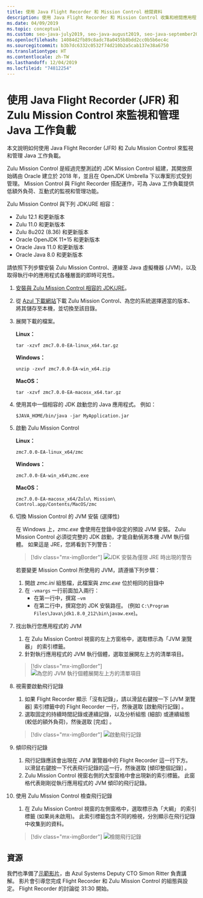 ```yaml
---
title: 使用 Java Flight Recorder 和 Mission Control 檢閱資料
description: 使用 Java Flight Recorder 和 Mission Control 收集和檢閱應用程式資料的指引。
ms.date: 04/09/2019
ms.topic: conceptual
ms.custom: seo-java-july2019, seo-java-august2019, seo-java-september2019
ms.openlocfilehash: 14084d2fb89c8adc78a0455b8bdd2cc0b5b6ec4c
ms.sourcegitcommit: b3b7dc6332c0532f74d210b2a5cab137e38a6750
ms.translationtype: HT
ms.contentlocale: zh-TW
ms.lasthandoff: 12/04/2019
ms.locfileid: "74812254"
---
```

# <a name="monitor-and-manage-java-workloads-with-java-flight-recorder-jfr-and-zulu-mission-control"></a>使用 Java Flight Recorder (JFR) 和 Zulu Mission Control 來監視和管理 Java 工作負載

本文說明如何使用 Java Flight Recorder (JFR) 和 Zulu Mission Control 來監視和管理 Java 工作負載。

Zulu Mission Control 是經過完整測試的 JDK Mission Control 組建，其開放原始碼由 Oracle 建立於 2018 年，並且在 OpenJDK Umbrella 下以專案形式受到管理。 Mission Control 與 Flight Recorder 搭配運作，可為 Java 工作負載提供低額外負荷、互動式的監視和管理功能。

Zulu Mission Control 與下列 JDK/JRE 相容：

* Zulu 12.1 和更新版本
* Zulu 11.0 和更新版本
* Zulu 8u202 (8.36) 和更新版本
* Oracle OpenJDK 11+15 和更新版本
* Oracle Java 11.0 和更新版本
* Oracle Java 8.0 和更新版本

請依照下列步驟安裝 Zulu Mission Control、連線至 Java 虛擬機器 (JVM)，以及取得執行中的應用程式各種層面的即時可見性。

1.  [安裝與 Zulu Mission Control 相容的 JDK/JRE](java-jdk-install.md)。

2.  從 [Azul 下載網站](https://www.azul.com/products/zulu-mission-control/)下載 Zulu Mission Control、為您的系統選擇適當的版本、將其儲存至本機，並切換至該目錄。

3.  展開下載的檔案。

    **Linux：**

    ```cli
    tar -xzvf zmc7.0.0-EA-linux_x64.tar.gz
    ```

    **Windows：**

    ```cli
    unzip -zxvf zmc7.0.0-EA-win_x64.zip 
    ```

    **MacOS：**

    ```cli
    tar -xzvf zmc7.0.0-EA-macosx_x64.tar.gz
    ```

4.  使用其中一個相容的 JDK 啟動您的 Java 應用程式。 例如：

    ```cli
    $JAVA_HOME/bin/java -jar MyApplication.jar
    ```

5.  啟動 Zulu Mission Control

    **Linux：**

    ```cli
    zmc7.0.0-EA-linux_x64/zmc
    ```

    **Windows：**

    ```cli
    zmc7.0.0-EA-win_x64\zmc.exe 
    ```

    **MacOS：**

    ```cli
    zmc7.0.0-EA-macosx_x64/Zulu\ Mission\ Control.app/Contents/MacOS/zmc
    ```

6.  切換 Mission Control 的 JVM 安裝 (選擇性)

    在 Windows 上，*zmc.exe* 會使用在登錄中設定的預設 JVM 安裝。 Zulu Mission Control 必須從完整的 JDK 啟動，才能自動偵測本機 JVM 執行個體。 如果這是 JRE，您將看到下列警告：

    > [!div class="mx-imgBorder"]
    ![JDK 安裝為僅限 JRE 時出現的警告](../media/jdk/jfr-jre-warning-message.png)

    若要變更 Mission Control 所使用的 JVM，請遵循下列步驟： 
    1.  開啟 *zmc.ini* 組態檔，此檔案與 *zmc.exe* 位於相同的目錄中
    2.  在 `-vmargs` 一行前面加入兩行：
        * 在第一行中，撰寫 `–vm`
        * 在第二行中，撰寫您的 JDK 安裝路徑。 (例如 `C:\Program Files\Java\jdk1.8.0_212\bin\javaw.exe`)。

7.  找出執行您應用程式的 JVM
    1.  在 Zulu Mission Control 視窗的左上方窗格中，選取標示為「JVM 瀏覽器」  的索引標籤。
    2.  針對執行應用程式的 JVM 執行個體，選取並展開左上方的清單項目。

    > [!div class="mx-imgBorder"]
    ![為您的 JVM 執行個體展開左上方的清單項目](../media/jdk/jfr-jvm-instance-dashboard.png)


8.  視需要啟動飛行記錄
    1.  如果 Flight Recorder 顯示「沒有記錄」，請以滑鼠右鍵按一下 [JVM 瀏覽器] 索引標籤中的 Flight Recorder 一行，然後選取 [啟動飛行記錄]  。
    2.  選取固定的持續時間記錄或連續記錄，以及分析組態 (細部) 或連續組態 (較低的額外負荷)，然後選取 [完成]  。

    > [!div class="mx-imgBorder"]
    ![啟動飛行記錄](../media/jdk/jfr-start-flight-recording.png)

9.  傾印飛行記錄
    1.  飛行記錄應該會出現在 JVM 瀏覽器中的 Flight Recorder 這一行下方。 以滑鼠右鍵按一下代表飛行記錄的這一行，然後選取 [傾印整個記錄]  。
    2.  Zulu Mission Control 視窗右側的大型窗格中會出現新的索引標籤。 此窗格代表剛剛從執行應用程式的 JVM 傾印的飛行記錄。

10. 使用 Zulu Mission Control 檢查飛行記錄
    1.  在 Zulu Mission Control 視窗的左側窗格中，選取標示為「大綱」  的索引標籤 (如果尚未啟用)。 此索引標籤包含不同的檢視，分別顯示在飛行記錄中收集到的資料。
 
    > [!div class="mx-imgBorder"]
    ![檢閱飛行記錄](../media/jdk/jfr-zulu-mission-control-data.png)

## <a name="resources"></a>資源

我們也準備了[示範影片](https://www.azul.com/presentation/azul-webinar-open-source-flight-recorder-and-mission-control-managing-and-measuring-openjdk-8-performance/)，由 Azul Systems Deputy CTO Simon Ritter 負責講解。 影片會引導您完成 Flight Recorder 和 Zulu Mission Control 的組態與設定。 Flight Recorder 的討論從 31:30 開始。

